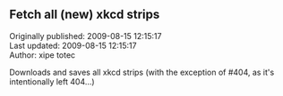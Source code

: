 ## Fetch all (new) xkcd strips  
Originally published: 2009-08-15 12:15:17  
Last updated: 2009-08-15 12:15:17  
Author: xipe totec  
  
Downloads and saves all xkcd strips (with the exception of #404, as it's intentionally left 404...)